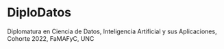 # DiploDatos
Diplomatura en Ciencia de Datos, Inteligencia Artificial y sus Aplicaciones, Cohorte 2022, FaMAFyC, UNC
